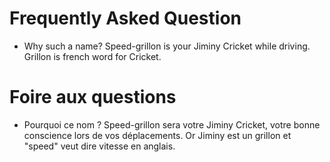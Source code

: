 # Frequently Asked Question #
* Why such a name?
  Speed-grillon is your Jiminy Cricket while driving. Grillon is french word for Cricket.

# Foire aux questions #
* Pourquoi ce nom ?
  Speed-grillon sera votre Jiminy Cricket, votre bonne conscience lors de vos déplacements. Or Jiminy est un grillon et "speed" veut dire vitesse en anglais.

